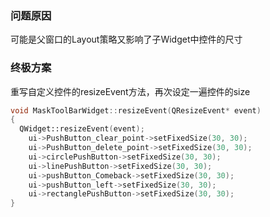 
### 问题原因
可能是父窗口的Layout策略又影响了子Widget中控件的尺寸

### 终极方案
重写自定义控件的resizeEvent方法，再次设定一遍控件的size

```cpp
void MaskToolBarWidget::resizeEvent(QResizeEvent* event)
{
  QWidget::resizeEvent(event);
	ui->PushButton_clear_point->setFixedSize(30, 30);
	ui->PushButton_delete_point->setFixedSize(30, 30);
	ui->circlePushButton->setFixedSize(30, 30);
	ui->linePushButton->setFixedSize(30, 30);
	ui->pushButton_Comeback->setFixedSize(30, 30);
	ui->pushButton_left->setFixedSize(30, 30);
	ui->rectanglePushButton->setFixedSize(30, 30);
}
```